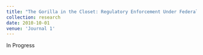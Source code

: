 ```yaml
---
title: "The Gorilla in the Closet: Regulatory Enforcement Under Federalism (with Romaine Campbell)"
collection: research
date: 2010-10-01
venue: 'Journal 1'
---
```



In Progress